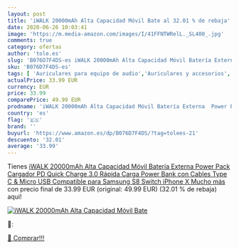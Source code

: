 ```yaml
---
layout: post
title: 'iWALK 20000mAh Alta Capacidad Móvil Bate al 32.01 % de rebaja'
date: 2020-06-26 10:03:41
image: 'https://m.media-amazon.com/images/I/41FFNTWRelL._SL400_.jpg'
comments: true
category: ofertas
author: 'tole.es'
slug: 'B076D7F4DS-es iWALK 20000mAh Alta Capacidad Móvil Batería Externa Power...'
sku: 'B076D7F4DS-es'
tags: [ 'Auriculares para equipo de audio','Auriculares y accesorios','Electrónica','Electrónica para moto','Electrónica para vehículos','Soportes para moto','iphone', ]
actualPrice: 33.99 EUR
currency: EUR
price: 33.99
comparePrice: 49.99 EUR
prodname: 'iWALK 20000mAh Alta Capacidad Móvil Batería Externa  Power Pack Cargador PD Quick Charge 3.0 Rápida Carga Power Bank con Cables Type C & Micro USB Compatible para Samsung S8 Switch iPhone X Mucho más'
country: 'es'
flag: '🇪🇸'
brand: ''
buyurl: 'https://www.amazon.es/dp/B076D7F4DS/?tag=tolees-21'
descuento: '32.01'
average: '33.99'
---
```


Tienes [iWALK 20000mAh Alta Capacidad Móvil Batería Externa  Power Pack Cargador PD Quick Charge 3.0 Rápida Carga Power Bank con Cables Type C & Micro USB Compatible para Samsung S8 Switch iPhone X Mucho más](https://www.amazon.es/dp/B076D7F4DS/?tag=tolees-21) con precio final de  33.99 EUR (original: 49.99 EUR) (32.01 %  de rebaja) aqui!

[![iWALK 20000mAh Alta Capacidad Móvil Bate](https://m.media-amazon.com/images/I/41FFNTWRelL._SL400_.jpg)](https://www.amazon.es/dp/B076D7F4DS/?tag=tolees-21)

🔎:


[🛒 Comprar!!!](https://www.amazon.es/dp/B076D7F4DS/?tag=tolees-21)
